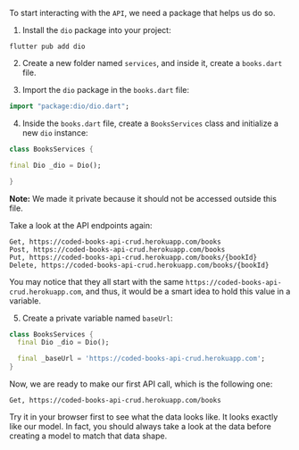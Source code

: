 To start interacting with the `API`, we need a package that helps us do so.

1. Install the `dio` package into your project:

```shell
flutter pub add dio
```

2. Create a new folder named `services`, and inside it, create a `books.dart` file.

3. Import the `dio` package in the `books.dart` file:

```dart
import "package:dio/dio.dart";
```

4. Inside the `books.dart` file, create a `BooksServices` class and initialize a new `dio` instance:

```dart
class BooksServices {

final Dio _dio = Dio();

}
```

**Note:** We made it private because it should not be accessed outside this file.

Take a look at the API endpoints again:

```
Get, https://coded-books-api-crud.herokuapp.com/books
Post, https://coded-books-api-crud.herokuapp.com/books
Put, https://coded-books-api-crud.herokuapp.com/books/{bookId}
Delete, https://coded-books-api-crud.herokuapp.com/books/{bookId}
```

You may notice that they all start with the same `https://coded-books-api-crud.herokuapp.com`, and thus, it would be a smart idea to hold this value in a variable.

5. Create a private variable named `baseUrl`:

```dart
class BooksServices {
  final Dio _dio = Dio();

  final _baseUrl = 'https://coded-books-api-crud.herokuapp.com';
}
```

Now, we are ready to make our first API call, which is the following one:

```
Get, https://coded-books-api-crud.herokuapp.com/books
```

Try it in your browser first to see what the data looks like. It looks exactly like our model.
In fact, you should always take a look at the data before creating a model to match that data shape.
